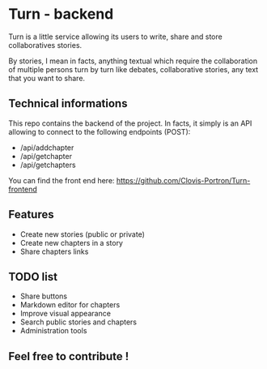 # Turn - backend 

Turn is a little service allowing its users to write, share and store collaboratives stories.

By stories, I mean in facts, anything textual which require the collaboration of multiple persons turn by turn like debates, collaborative stories, any text that you want to share. 

## Technical informations 

This repo contains the backend of the project. In facts, it simply is an API allowing to connect to the following endpoints (POST): 

* /api/addchapter
* /api/getchapter
* /api/getchapters

You can find the front end here: https://github.com/Clovis-Portron/Turn-frontend


## Features

* Create new stories (public or private)
* Create new chapters in a story
* Share chapters links 

## TODO list

* Share buttons 
* Markdown editor for chapters 
* Improve visual appearance 
* Search public stories and chapters
* Administration tools

## Feel free to contribute ! 
